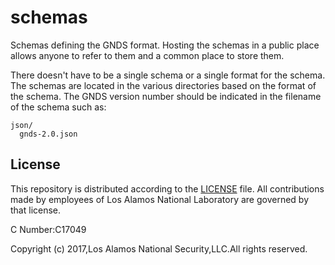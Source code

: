 # schemas
Schemas defining the GNDS format. Hosting the schemas in a public place allows anyone to refer to them and a common place to store them.

There doesn't have to be a single schema or a single format for the schema. The schemas are located in the various directories based on the format of the schema. The GNDS version number should be indicated in the filename of the schema such as:

```
json/
  gnds-2.0.json
```

## License
This repository is distributed according to the [LICENSE](LICENSE) file. All contributions made by employees of Los Alamos National Laboratory are governed by that license.

C Number:C17049</br>

Copyright (c) 2017,Los Alamos National Security,LLC.All rights reserved.   
